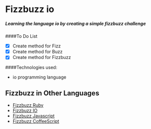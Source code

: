 Fizzbuzz io
================

##### Learning the language io by creating a simple fizzbuzz challenge

####To Do List
- [x] Create method for Fizz
- [x] Create method for Buzz
- [x] Create method for Fizzbuzz

####Technologies used:

- io programming language


Fizzbuzz in Other Languages
---------------------------

- [Fizzbuzz Ruby](https://github.com/Scully87/FizzBuzz)
- [Fizzbuzz IO](https://github.com/Scully87/fizzbuzz_io)
- [Fizzbuzz Javascript](https://github.com/Scully87/javabuzz)
- [Fizzbuzz CoffeeScript](https://github.com/Scully87/coffee_script)
